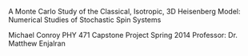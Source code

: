 A Monte Carlo Study of the Classical, Isotropic, 3D Heisenberg Model:
Numerical Studies of Stochastic Spin Systems

Michael Conroy
PHY 471 Capstone Project
Spring 2014
Professor: Dr. Matthew Enjalran
